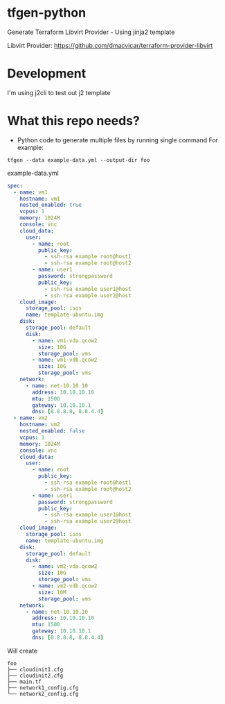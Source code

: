 # tfgen-python

Generate Terraform Libvirt Provider - Using jinja2 template

Libvirt Provider: https://github.com/dmacvicar/terraform-provider-libvirt

# Development

I'm using j2cli to test out j2 template

# What this repo needs?

* Python code to generate multiple files by running single command
For example:

`tfgen --data example-data.yml --output-dir foo`

example-data.yml
```yml
spec:
  - name: vm1 
    hostname: vm1
    nested_enabled: true
    vcpus: 1
    memory: 1024M
    console: vnc
    cloud_data:
      user:
        - name: root
          public_key:
            - ssh-rsa example root@host1
            - ssh-rsa example root@host2
        - name: user1
          password: strongpassword
          public_key:
            - ssh-rsa example user1@host
            - ssh-rsa example user2@host
    cloud_image:
      storage_pool: isos
      name: template-ubuntu.img
    disk:
      storage_pool: default
      disk:
        - name: vm1-vda.qcow2
          size: 10G
          storage_pool: vms
        - name: vm1-vdb.qcow2
          size: 10G
          storage_pool: vms
    network:
      - name: net-10.10.10
        address: 10.10.10.10
        mtu: 1500
        gateway: 10.10.10.1
        dns: [8.8.8.8, 8.8.4.4]
  - name: vm2 
    hostname: vm2
    nested_enabled: false
    vcpus: 1
    memory: 1024M
    console: vnc
    cloud_data:
      user:
        - name: root
          public_key:
            - ssh-rsa example root@host1
            - ssh-rsa example root@host2
        - name: user1
          password: strongpassword
          public_key:
            - ssh-rsa example user1@host
            - ssh-rsa example user2@host
    cloud_image:
      storage_pool: isos
      name: template-ubuntu.img
    disk:
      storage_pool: default
      disk:
        - name: vm2-vda.qcow2
          size: 10G
          storage_pool: vms
        - name: vm2-vdb.qcow2
          size: 10M
          storage_pool: vms
    network:
      - name: net-10.10.10
        address: 10.10.10.10
        mtu: 1500
        gateway: 10.10.10.1
        dns: [8.8.8.8, 8.8.4.4]
```

Will create
```
foo
├── cloudinit1.cfg
├── cloudinit2.cfg
├── main.tf
├── network1_config.cfg
└── network2_config.cfg
```
